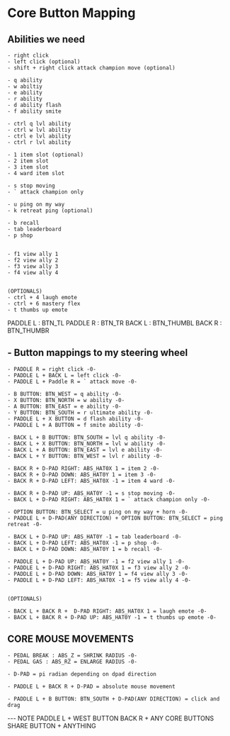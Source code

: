 # Core Button Mapping

## Abilities we need
    - right click
    - left click (optional)
    - shift + right click attack champion move (optional)

    - q ability 
    - w abiltiy
    - e ability 
    - r ability
    - d ability flash
    - f ability smite

    - ctrl q lvl ability 
    - ctrl w lvl abiltiy
    - ctrl e lvl ability 
    - ctrl r lvl ability

    - 1 item slot (optional)
    - 2 item slot
    - 3 item slot
    - 4 ward item slot

    - s stop moving
    - ` attack champion only

    - u ping on my way
    - k retreat ping (optional)

    - b recall
    - tab leaderboard
    - p shop


    - f1 view ally 1
    - f2 view ally 2 
    - f3 view ally 3 
    - f4 view ally 4


    (OPTIONALS)
    - ctrl + 4 laugh emote
    - ctrl + 6 mastery flex
    - t thumbs up emote

PADDLE L : BTN_TL
PADDLE R : BTN_TR
BACK L : BTN_THUMBL
BACK R : BTN_THUMBR

## - Button mappings to my steering wheel 
    - PADDLE R = right click -0-
    - PADDLE L + BACK L = left click -0-
    - PADDLE L + Paddle R = ` attack move -0-

    - B BUTTON: BTN_WEST = q ability -0-
    - X BUTTON: BTN_NORTH = w ability -0-
    - A BUTTON: BTN_EAST = e ability -0-
    - Y BUTTON: BTN_SOUTH = r ultimate ability -0-
    - PADDLE L + X BUTTON = d flash ability -0-
    - PADDLE L + A BUTTON = f smite ability -0-

    - BACK L + B BUTTON: BTN_SOUTH = lvl q ability -0-
    - BACK L + X BUTTON: BTN_NORTH = lvl w ability -0-
    - BACK L + A BUTTON: BTN_EAST = lvl e ability -0-
    - BACK L + Y BUTTON: BTN_WEST = lvl r ability -0-

    - BACK R + D-PAD RIGHT: ABS_HAT0X 1 = item 2 -0-
    - BACK R + D-PAD DOWN: ABS_HAT0Y 1 = item 3 -0-
    - BACK R + D-PAD LEFT: ABS_HAT0X -1 = item 4 ward -0-

    - BACK R + D-PAD UP: ABS_HAT0Y -1 = s stop moving -0-
    - BACK L + D-PAD RIGHT: ABS_HAT0X 1 = ` attack champion only -0-

    - OPTION BUTTON: BTN_SELECT = u ping on my way + horn -0-
    - PADDLE L + D-PAD(ANY DIRECTION) + OPTION BUTTON: BTN_SELECT = ping retreat -0-

    - BACK L + D-PAD UP: ABS_HAT0Y -1 = tab leaderboard -0-
    - BACK L + D-PAD LEFT: ABS_HAT0X -1 = p shop -0-
    - BACK L + D-PAD DOWN: ABS_HAT0Y 1 = b recall -0-

    - PADDLE L + D-PAD UP: ABS_HAT0Y -1 = f2 view ally 1 -0-
    - PADDLE L + D-PAD RIGHT: ABS_HAT0X 1 = f3 view ally 2 -0-
    - PADDLE L + D-PAD DOWN: ABS_HAT0Y 1 = f4 view ally 3 -0-
    - PADDLE L + D-PAD LEFT: ABS_HAT0X -1 = f5 view ally 4 -0-


    (OPTIONALS)

    - BACK L + BACK R +  D-PAD RIGHT: ABS_HAT0X 1 = laugh emote -0-
    - BACK L + BACK R + D-PAD UP: ABS_HAT0Y -1 = t thumbs up emote -0-

## CORE MOUSE MOVEMENTS
    - PEDAL BREAK : ABS_Z = SHRINK RADIUS -0-
    - PEDAL GAS : ABS_RZ = ENLARGE RADIUS -0-

    - D-PAD = pi radian depending on dpad direction

    - PADDLE L + BACK R + D-PAD = absolute mouse movement

    - PADDLE L + B BUTTON: BTN_SOUTH + D-PAD(ANY DIRECTION) = click and drag



--- NOTE 
PADDLE L + WEST BUTTON
BACK R + ANY CORE BUTTONS
SHARE BUTTON + ANYTHING 